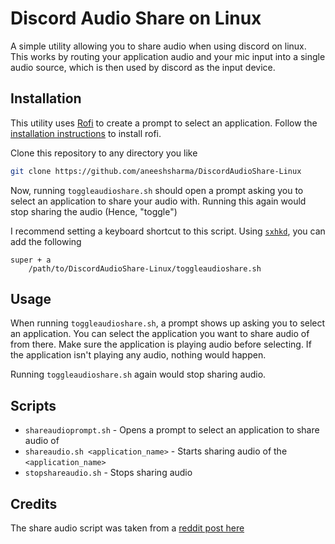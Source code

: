 # Discord Audio Share on Linux

A simple utility allowing you to share audio when using discord on linux. This
works by routing your application audio and your mic input into a single audio
source, which is then used by discord as the input device.

## Installation

This utility uses [Rofi](https://github.com/davatorium/rofi) to create a prompt
to select an application. Follow the [installation instructions](https://github.com/davatorium/rofi/blob/next/INSTALL.md#install-distribution)
to install rofi.

Clone this repository to any directory you like

```bash
git clone https://github.com/aneeshsharma/DiscordAudioShare-Linux
```

Now, running `toggleaudioshare.sh` should open a prompt asking you to select an
application to share your audio with. Running this again would stop sharing the
audio (Hence, "toggle")

I recommend setting a keyboard shortcut to this script. Using [`sxhkd`](https://github.com/baskerville/sxhkd),
you can add the following

```sxhkd
super + a
    /path/to/DiscordAudioShare-Linux/toggleaudioshare.sh
```

## Usage

When running `toggleaudioshare.sh`, a prompt shows up asking you to select an application.
You can select the application you want to share audio of from there. Make sure
the application is playing audio before selecting. If the application isn't playing any audio,
nothing would happen.

Running `toggleaudioshare.sh` again would stop sharing audio.

## Scripts

- `shareaudioprompt.sh` - Opens a prompt to select an application to share audio of
- `shareaudio.sh <application_name>` - Starts sharing audio of the `<application_name>`
- `stopshareaudio.sh` - Stops sharing audio

## Credits
The share audio script was taken from a [reddit post here](https://www.reddit.com/r/linux_gaming/comments/hwq6qq/comment/fz3vbxi/?utm_source=share&utm_medium=web2x&context=3)
